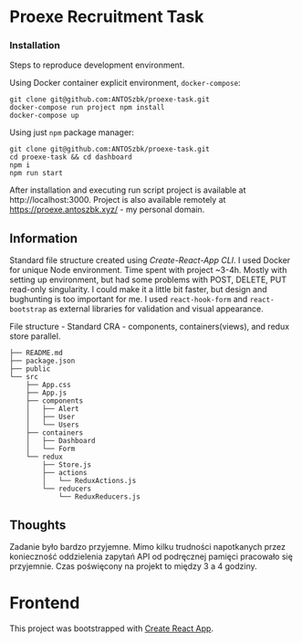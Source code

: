 # Proexe Recruitment Task

### Installation
Steps to reproduce development environment.

Using Docker container explicit environment, `docker-compose`:

```
git clone git@github.com:ANTOSzbk/proexe-task.git
docker-compose run project npm install
docker-compose up
```

Using just `npm` package manager:

```
git clone git@github.com:ANTOSzbk/proexe-task.git
cd proexe-task && cd dashboard
npm i
npm run start
```

After installation and executing run script project is available at http://localhost:3000.
Project is also available remotely at https://proexe.antoszbk.xyz/ - my personal domain.

## Information

Standard file structure created using _Create-React-App CLI_.
I used Docker for unique Node environment.
Time spent with project ~3-4h. Mostly with setting up environment, but had some problems with POST, DELETE, PUT read-only singularity. I could make it a little bit faster, but design and bughunting is too important for me.
I used `react-hook-form` and `react-bootstrap` as external libraries for validation and visual appearance.

File structure - Standard CRA - components, containers(views), and redux store parallel.

```
├── README.md
├── package.json
├── public
└── src
    ├── App.css
    ├── App.js
    ├── components
    │   ├── Alert
    │   ├── User
    │   └── Users
    ├── containers
    │   ├── Dashboard
    │   └── Form
    └── redux
        ├── Store.js
        ├── actions
        │   └── ReduxActions.js
        └── reducers
            └── ReduxReducers.js

```

## Thoughts

Zadanie było bardzo przyjemne. Mimo kilku trudności napotkanych przez konieczność oddzielenia zapytań API od podręcznej pamięci pracowało się przyjemnie. Czas poświęcony na projekt to między 3 a 4 godziny.

# Frontend

This project was bootstrapped with [Create React App](https://github.com/facebook/create-react-app).
